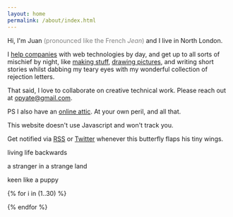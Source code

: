 ```yaml
---
layout: home
permalink: /about/index.html
---
```


Hi, I'm Juan <span style="color: gray;">(pronounced like the French *Jean*)</span> and I live in North London.

I [help companies](https://uys.io/cv/) with web technologies by day, and get up to all sorts of mischief by night, like [making stuff](https://uys.io/portfolio/), [drawing pictures](/doodles/), and writing short stories whilst dabbing my teary eyes with my wonderful collection of rejection letters.

That said, I love to collaborate on creative technical work. Please reach out at [opyate@gmail.com](mailto:opyate@gmail.com?subject=collaboration).

PS I also have an [online attic](https://opyate.com/). At your own peril, and all that.

<span class="highlight">This website doesn't use Javascript and won't track you.</span>

Get notified via [RSS](/feed.xml) or [Twitter](https://twitter.com/algaerithmic) whenever this butterfly flaps his tiny wings.

<div class="boxes">

<div class="box box2">

living life backwards

a stranger in a strange land

keen like a puppy

</div>

{% for i in (1..30) %}

<div class="box"></div>

{% endfor %}


</div>
